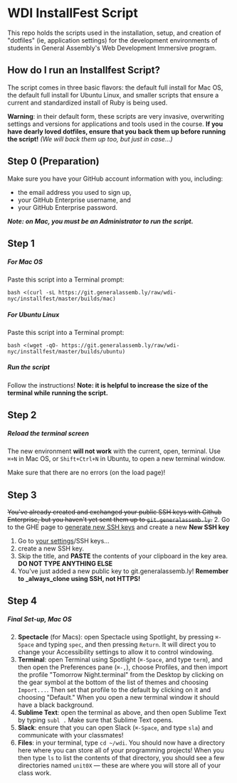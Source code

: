 # WDI InstallFest Script

This repo holds the scripts used in the installation, setup, and creation of 
"dotfiles" (ie, application settings) for the development environments of 
students in General Assembly's Web Development Immersive program.

## How do I run an Installfest Script?

The script comes in three basic flavors: the default full install for Mac OS, 
the default full install for Ubuntu Linux, and smaller scripts that ensure a 
current and standardized install of Ruby is being used.

**Warning**: in their default form, these scripts are very invasive, 
overwriting settings and versions for applications and tools used in the 
course. **If you have dearly loved dotfiles, ensure that you back them up before 
running the script!** *(We will back them up too, but just in case...)*

## Step 0 (Preparation)

Make sure you have your GitHub account information with you, including:

- the email address you used to sign up,
- your GitHub Enterprise username, and
- your GitHub Enterprise password.

***Note: on Mac, you must be an Administrator to run the script.***

## Step 1

##### For Mac OS

Paste this script into a Terminal prompt:

```
bash <(curl -sL https://git.generalassemb.ly/raw/wdi-nyc/installfest/master/builds/mac)
```

##### For Ubuntu Linux

Paste this script into a Terminal prompt:

`bash <(wget -qO- https://git.generalassemb.ly/raw/wdi-nyc/installfest/master/builds/ubuntu)`


##### Run the script

Follow the instructions! **Note: it is helpful to increase the size of the 
terminal while running the script.**

## Step 2

##### Reload the terminal screen

The new environment **will not work** with the current, open, terminal. Use 
`⌘+N` in Mac OS, or `Shift+Ctrl+N` in Ubuntu, to open a new terminal
window.

Make sure that there are no errors (on the load page)!

## Step 3

~~You've already created and exchanged your public SSH keys with Github Enterprise, but you haven't yet sent them up to `git.generalassemb.ly`.~~
2. Go to the GHE page to [generate new SSH keys][make-ssh-keys] and create a new **New SSH key**
1. Go to [your settings][ghe-settings]/SSH keys...
1. create a new SSH key.
1. Skip the title, and **PASTE** the contents of your clipboard in the key area. **DO NOT TYPE ANYTHING ELSE**
1. You've just added a new public key to git.generalassemb.ly! **Remember to _always_clone using SSH, not HTTPS!** 


## Step 4

##### Final Set-up, Mac OS

2. **Spectacle** (for Macs): open Spectacle using Spotlight, by pressing `⌘-Space`
   and typing `spec`, and then pressing `Return`. It will direct you to change
   your Accessibility settings to allow it to control windowing.
3. **Terminal**: open Terminal using Spotlight (`⌘-Space`, and type `term`),
   and then open the Preferences pane (`⌘-,`), choose Profiles, and then import
   the profile "Tomorrow Night.terminal" from the Desktop by clicking on the
   gear symbol at the bottom of the list of themes and choosing `Import...`.
   Then set that profile to the default by clicking on it and choosing 
   "Default." When you open a new terminal window it should have a black
   background.
4. **Sublime Text**: open the terminal as above, and then open Sublime Text
   by typing `subl .` Make sure that Sublime Text opens.
5. **Slack**: ensure that you can open Slack (`⌘-Space`, and type `sla`) and 
   communicate with your classmates!
6. **Files**: in your terminal, type `cd ~/wdi`. You should now have a 
   directory here where you can store all of your programming projects! When
   you then type `ls` to list the contents of that directory, you should see
   a few directories named `unit0X` — these are where you will store all of your class
   work.

<!-- LINKS -->
[make-ssh-keys]: https://help.github.com/enterprise/2.12/user/articles/generating-a-new-ssh-key-and-adding-it-to-the-ssh-agent/
[ghe-settings]: https://git.generalassemb.ly/settings/keys
[chrome-link]: https://www.google.com/chrome/browser/desktop
